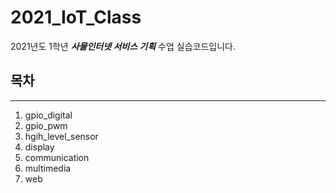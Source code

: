 # 2021_IoT_Class

2021년도 1학년 ***사물인터넷 서비스 기획*** 수업 실습코드입니다.

## 목차
---

1. gpio_digital
2. gpio_pwm
3. hgih_level_sensor
4. display
5. communication
6. multimedia
7. web
